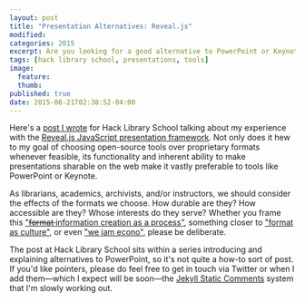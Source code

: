 ```yaml
---
layout: post
title: "Presentation Alternatives: Reveal.js"
modified:
categories: 2015
excerpt: Are you looking for a good alternative to PowerPoint or Keynotes? Here's a Hack Library School post about an excellent free &amp; open source one!  
tags: [hack library school, presentations, tools]
image:
  feature:
  thumb: 
published: true  
date: 2015-06-21T02:38:52-04:00
---
```


Here's a [post I wrote](http://hacklibraryschool.com/2015/06/18/presentation-alternatives-reveal/) for Hack Library School talking about my experience with the [Reveal.js JavaScript presentation framework](http://lab.hakim.se/reveal-js/#/). Not only does it hew to my goal of choosing open-source tools over proprietary formats whenever feasible, its functionality and inherent ability to make presentations sharable on the web make it vastly preferable to tools like PowerPoint or Keynote.   

As librarians, academics, archivists, and/or instructors, we should consider the effects of the formats we choose. How durable are they? How accessible are they? Whose interests do they serve? Whether you frame this ["<strike>format </strike> information creation as a process"](http://www.ala.org/acrl/standards/ilframework#process), something closer to ["format as culture"](http://computationalculture.net/article/reflections-on-the-mp3-format), or even ["we jam econo"](https://books.google.com/books?id=o7CZRPZ27TQC&lpg=PT13&pg=PT14#v=onepage&q=econo&f=false), please be deliberate.   

The post at Hack Library School sits within a series introducing and explaining alternatives to PowerPoint, so it's not quite a how-to sort of post. If you'd like pointers, please do feel free to get in touch via Twitter or when I add them—which I expect will be soon—the [Jekyll Static Comments](https://github.com/ldesgrange/jekyll-static-comments) system that I'm slowly working out.  

